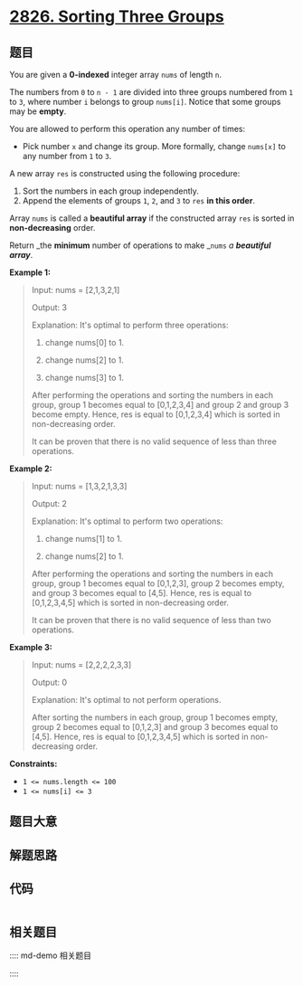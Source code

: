 # [2826. Sorting Three Groups](https://leetcode.com/problems/sorting-three-groups)

## 题目

You are given a **0-indexed** integer array `nums` of length `n`.  
  
The numbers from `0` to `n - 1` are divided into three groups numbered from
`1` to `3`, where number `i` belongs to group `nums[i]`. Notice that some
groups may be **empty**.  
  
You are allowed to perform this operation any number of times:

  * Pick number `x` and change its group. More formally, change `nums[x]` to any number from `1` to `3`.

A new array `res` is constructed using the following procedure:

  1. Sort the numbers in each group independently.
  2. Append the elements of groups `1`, `2`, and `3` to `res` **in this order**.

Array `nums` is called a **beautiful array** if the constructed array `res` is
sorted in **non-decreasing** order.

Return _the **minimum** number of operations to make _`nums` _a **beautiful
array**_.



**Example 1:**

> Input: nums = [2,1,3,2,1]
> 
> Output: 3
> 
> Explanation: It's optimal to perform three operations:
> 
> 1. change nums[0] to 1.
> 
> 2. change nums[2] to 1.
> 
> 3. change nums[3] to 1.
> 
> After performing the operations and sorting the numbers in each group, group 1 becomes equal to [0,1,2,3,4] and group 2 and group 3 become empty. Hence, res is equal to [0,1,2,3,4] which is sorted in non-decreasing order.
> 
> It can be proven that there is no valid sequence of less than three operations.

**Example 2:**

> Input: nums = [1,3,2,1,3,3]
> 
> Output: 2
> 
> Explanation: It's optimal to perform two operations:
> 
> 1. change nums[1] to 1.
> 
> 2. change nums[2] to 1.
> 
> After performing the operations and sorting the numbers in each group, group 1 becomes equal to [0,1,2,3], group 2 becomes empty, and group 3 becomes equal to [4,5]. Hence, res is equal to [0,1,2,3,4,5] which is sorted in non-decreasing order.
> 
> It can be proven that there is no valid sequence of less than two operations.

**Example 3:**

> Input: nums = [2,2,2,2,3,3]
> 
> Output: 0
> 
> Explanation: It's optimal to not perform operations.
> 
> After sorting the numbers in each group, group 1 becomes empty, group 2 becomes equal to [0,1,2,3] and group 3 becomes equal to [4,5]. Hence, res is equal to [0,1,2,3,4,5] which is sorted in non-decreasing order.

**Constraints:**

  * `1 <= nums.length <= 100`
  * `1 <= nums[i] <= 3`


## 题目大意

## 解题思路

## 代码

```javascript

```

## 相关题目

:::: md-demo 相关题目

::::
